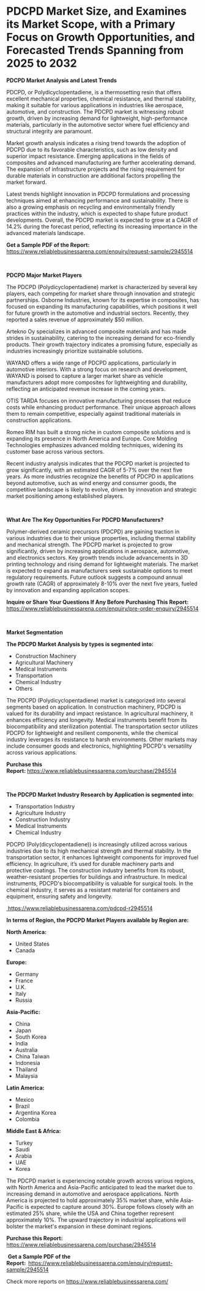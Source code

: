 <p><h1>PDCPD Market Size, and Examines its Market Scope, with a Primary Focus on Growth Opportunities, and Forecasted Trends Spanning from 2025 to 2032</h1></p><p><strong>PDCPD Market Analysis and Latest Trends</strong></p>
<p><p>PDCPD, or Polydicyclopentadiene, is a thermosetting resin that offers excellent mechanical properties, chemical resistance, and thermal stability, making it suitable for various applications in industries like aerospace, automotive, and construction. The PDCPD market is witnessing robust growth, driven by increasing demand for lightweight, high-performance materials, particularly in the automotive sector where fuel efficiency and structural integrity are paramount.</p><p>Market growth analysis indicates a rising trend towards the adoption of PDCPD due to its favorable characteristics, such as low density and superior impact resistance. Emerging applications in the fields of composites and advanced manufacturing are further accelerating demand. The expansion of infrastructure projects and the rising requirement for durable materials in construction are additional factors propelling the market forward.</p><p>Latest trends highlight innovation in PDCPD formulations and processing techniques aimed at enhancing performance and sustainability. There is also a growing emphasis on recycling and environmentally friendly practices within the industry, which is expected to shape future product developments. Overall, the PDCPD market is expected to grow at a CAGR of 14.2% during the forecast period, reflecting its increasing importance in the advanced materials landscape.</p></p>
<p><strong>Get a Sample PDF of the Report:&nbsp;</strong> <a href="https://www.reliablebusinessarena.com/enquiry/request-sample/2945514?utm_campaign=3215&utm_medium=2&utm_source=Github&utm_content=ia&utm_term=11032025&utm_id=pdcpd">https://www.reliablebusinessarena.com/enquiry/request-sample/2945514</a></p>
<p>&nbsp;</p>
<p><strong>PDCPD Major Market Players</strong></p>
<p><p>The PDCPD (Polydicyclopentadiene) market is characterized by several key players, each competing for market share through innovation and strategic partnerships. Osborne Industries, known for its expertise in composites, has focused on expanding its manufacturing capabilities, which positions it well for future growth in the automotive and industrial sectors. Recently, they reported a sales revenue of approximately $50 million.</p><p>Artekno Oy specializes in advanced composite materials and has made strides in sustainability, catering to the increasing demand for eco-friendly products. Their growth trajectory indicates a promising future, especially as industries increasingly prioritize sustainable solutions.</p><p>WAYAND offers a wide range of PDCPD applications, particularly in automotive interiors. With a strong focus on research and development, WAYAND is poised to capture a larger market share as vehicle manufacturers adopt more composites for lightweighting and durability, reflecting an anticipated revenue increase in the coming years.</p><p>OTIS TARDA focuses on innovative manufacturing processes that reduce costs while enhancing product performance. Their unique approach allows them to remain competitive, especially against traditional materials in construction applications.</p><p>Romeo RIM has built a strong niche in custom composite solutions and is expanding its presence in North America and Europe. Core Molding Technologies emphasizes advanced molding techniques, widening its customer base across various sectors.</p><p>Recent industry analysis indicates that the PDCPD market is projected to grow significantly, with an estimated CAGR of 5-7% over the next five years. As more industries recognize the benefits of PDCPD in applications beyond automotive, such as wind energy and consumer goods, the competitive landscape is likely to evolve, driven by innovation and strategic market positioning among established players.</p></p>
<p>&nbsp;</p>
<p><strong>What Are The Key Opportunities For PDCPD Manufacturers?</strong></p>
<p><p>Polymer-derived ceramic precursors (PDCPD) are gaining traction in various industries due to their unique properties, including thermal stability and mechanical strength. The PDCPD market is projected to grow significantly, driven by increasing applications in aerospace, automotive, and electronics sectors. Key growth trends include advancements in 3D printing technology and rising demand for lightweight materials. The market is expected to expand as manufacturers seek sustainable options to meet regulatory requirements. Future outlook suggests a compound annual growth rate (CAGR) of approximately 8-10% over the next five years, fueled by innovation and expanding application scopes.</p></p>
<p><strong>Inquire or Share Your Questions If Any Before Purchasing This Report:</strong> <a href="https://www.reliablebusinessarena.com/enquiry/pre-order-enquiry/2945514?utm_campaign=3215&utm_medium=2&utm_source=Github&utm_content=ia&utm_term=11032025&utm_id=pdcpd">https://www.reliablebusinessarena.com/enquiry/pre-order-enquiry/2945514</a></p>
<p>&nbsp;</p>
<p><strong>Market Segmentation</strong></p>
<p><strong>The PDCPD Market Analysis by types is segmented into:</strong></p>
<p><ul><li>Construction Machinery</li><li>Agricultural Machinery</li><li>Medical Instruments</li><li>Transportation</li><li>Chemical Industry</li><li>Others</li></ul></p>
<p><p>The PDCPD (Polydicyclopentadiene) market is categorized into several segments based on application. In construction machinery, PDCPD is valued for its durability and impact resistance. In agricultural machinery, it enhances efficiency and longevity. Medical instruments benefit from its biocompatibility and sterilization potential. The transportation sector utilizes PDCPD for lightweight and resilient components, while the chemical industry leverages its resistance to harsh environments. Other markets may include consumer goods and electronics, highlighting PDCPD's versatility across various applications.</p></p>
<p><strong>Purchase this Report:&nbsp;</strong><a href="https://www.reliablebusinessarena.com/purchase/2945514?utm_campaign=3215&utm_medium=2&utm_source=Github&utm_content=ia&utm_term=11032025&utm_id=pdcpd">https://www.reliablebusinessarena.com/purchase/2945514</a></p>
<p>&nbsp;</p>
<p><strong>The PDCPD Market Industry Research by Application is segmented into:</strong></p>
<p><ul><li>Transportation Industry</li><li>Agriculture Industry</li><li>Construction Industry</li><li>Medical Instruments</li><li>Chemical Industry</li></ul></p>
<p><p>PDCPD (Poly(dicyclopentadiene)) is increasingly utilized across various industries due to its high mechanical strength and thermal stability. In the transportation sector, it enhances lightweight components for improved fuel efficiency. In agriculture, it’s used for durable machinery parts and protective coatings. The construction industry benefits from its robust, weather-resistant properties for buildings and infrastructure. In medical instruments, PDCPD's biocompatibility is valuable for surgical tools. In the chemical industry, it serves as a resistant material for containers and equipment, ensuring safety and longevity.</p></p>
<p><a href="https://www.reliablebusinessarena.com/pdcpd-r2945514?utm_campaign=3215&utm_medium=2&utm_source=Github&utm_content=ia&utm_term=11032025&utm_id=pdcpd">&nbsp;https://www.reliablebusinessarena.com/pdcpd-r2945514</a></p>
<p><strong>In terms of Region, the PDCPD Market Players available by Region are:</strong></p>
<p>
    <p> <strong> North America: </strong>
        <ul>
            <li>United States</li>
            <li>Canada</li>
        </ul>
        </p> 
    <p> <strong> Europe: </strong>
        <ul>
            <li>Germany</li>
            <li>France</li>
            <li>U.K.</li>
            <li>Italy</li>
            <li>Russia</li>
        </ul>
        </p> 
    <p> <strong> Asia-Pacific: </strong>
        <ul>
            <li>China</li>
            <li>Japan</li>
            <li>South Korea</li>
            <li>India</li>
            <li>Australia</li>
            <li>China Taiwan</li>
            <li>Indonesia</li>
            <li>Thailand</li>
            <li>Malaysia</li>
        </ul>
        </p> 
    <p> <strong> Latin America: </strong>
        <ul>
            <li>Mexico</li>
            <li>Brazil</li>
            <li>Argentina Korea</li>
            <li>Colombia</li>
        </ul>
        </p> 
    <p> <strong> Middle East & Africa: </strong>
        <ul>
            <li>Turkey</li>
            <li>Saudi</li>
            <li>Arabia</li>
            <li>UAE</li>
            <li>Korea</li>
        </ul>
    </p>
    </p>
<p><p>The PDCPD market is experiencing notable growth across various regions, with North America and Asia-Pacific anticipated to lead the market due to increasing demand in automotive and aerospace applications. North America is projected to hold approximately 35% market share, while Asia-Pacific is expected to capture around 30%. Europe follows closely with an estimated 25% share, while the USA and China together represent approximately 10%. The upward trajectory in industrial applications will bolster the market's expansion in these dominant regions.</p></p>
<p><strong>Purchase this Report: </strong><a href="https://www.reliablebusinessarena.com/purchase/2945514?utm_campaign=3215&utm_medium=2&utm_source=Github&utm_content=ia&utm_term=11032025&utm_id=pdcpd">https://www.reliablebusinessarena.com/purchase/2945514</a></p>
<p>&nbsp;<strong>Get a Sample PDF of the Report:&nbsp;&nbsp;</strong><a href="https://www.reliablebusinessarena.com/enquiry/request-sample/2945514?utm_campaign=3215&utm_medium=2&utm_source=Github&utm_content=ia&utm_term=11032025&utm_id=pdcpd">https://www.reliablebusinessarena.com/enquiry/request-sample/2945514</a></p>
<p><strong></strong></p>
<p>Check more reports on <a href="https://www.reliablebusinessarena.com/?utm_campaign=3215&utm_medium=2&utm_source=Github&utm_content=ia&utm_term=11032025&utm_id=pdcpd">https://www.reliablebusinessarena.com/</a></p>